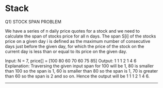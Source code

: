 # Stack

Q1) STOCK SPAN PROBLEM

  We have a series of n daily price quotes for a stock and we need to calculate the span of stocks price for all n days. 
  The span S[i] of the stocks price on a given day i is defined as the maximum number of consecutive days just before the given     day, for which the price of the stock on the current day is less than or equal to its price on the given day.

  Input: 
  N = 7, price[] = [100 80 60 70 60 75 85]
  Output:
  1 1 1 2 1 4 6
  Explanation:
  Traversing the given input span for 100 
  will be 1, 80 is smaller than 100 so the 
  span is 1, 60 is smaller than 80 so the 
  span is 1, 70 is greater than 60 so the 
  span is 2 and so on. Hence the output will 
  be 1 1 1 2 1 4 6.
  
  ****************************************************************************************************************************
